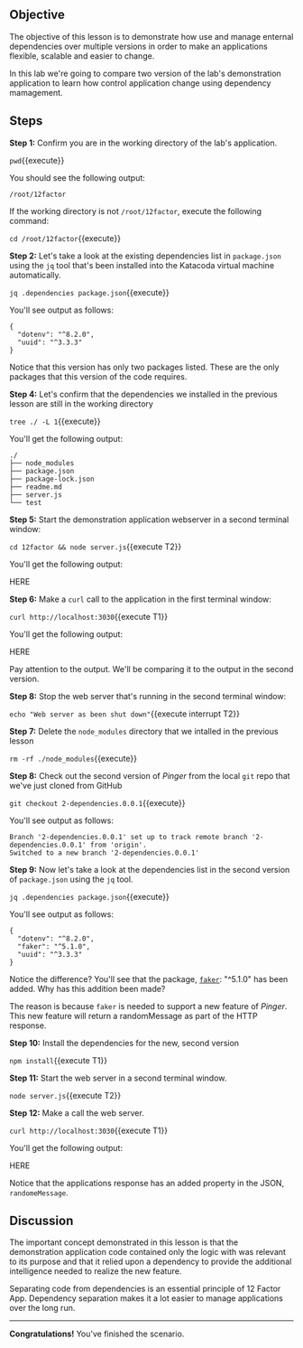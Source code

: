 ## Objective
The objective of this lesson is to demonstrate how use and manage enternal dependencies over multiple versions in order to make an applications flexible, scalable and easier to change.

In this lab we're going to compare two version of the lab's demonstration application to learn how control application change using dependency mamagement.


## Steps

**Step 1:** Confirm you are in the working directory of the lab's application.

`pwd`{{execute}}

You should see the following output:

`/root/12factor`

If the working directory is not `/root/12factor`, execute the following command:

`cd /root/12factor`{{execute}}

**Step 2:** Let's take a look at the existing dependencies list in `package.json` using the `jq` tool that's been installed into the Katacoda virtual machine automatically.

`jq .dependencies package.json`{{execute}}

You'll see output as follows:

```
{
  "dotenv": "^8.2.0",
  "uuid": "^3.3.3"
}
```

Notice that this version has only two packages listed. These are the only packages that this version of the code requires.

**Step 4:** Let's confirm that the dependencies we installed in the previous lesson are still in the working directory

`tree ./ -L 1`{{execute}}

You'll get the following output:

```
./
├── node_modules
├── package.json
├── package-lock.json
├── readme.md
├── server.js
└── test

```

**Step 5:** Start the demonstration application webserver in a second terminal window:

`cd 12factor && node server.js`{{execute T2}}

You'll get the following output:

HERE

**Step 6:** Make a `curl` call to the application in the first terminal window:

`curl http://localhost:3030`{{execute T1}}

You'll get the following output:

HERE

Pay attention to the output. We'll be comparing it to the output in the second version.

**Step 8:** Stop the web server that's running in the second terminal window:

`echo "Web server as been shut down"`{{execute interrupt T2}}

**Step 7:** Delete the `node_modules` directory that we intalled in the previous lesson

`rm -rf ./node_modules`{{execute}}

**Step 8:** Check out the second version of *Pinger* from the local `git` repo that we've just cloned from GitHub

`git checkout 2-dependencies.0.0.1`{{execute}}

You'll see output as follows:

```
Branch '2-dependencies.0.0.1' set up to track remote branch '2-dependencies.0.0.1' from 'origin'.
Switched to a new branch '2-dependencies.0.0.1'

```

**Step 9:** Now let's take a look at the dependencies list in the second version of `package.json` using the `jq` tool.

`jq .dependencies package.json`{{execute}}

You'll see output as follows:

```
{
  "dotenv": "^8.2.0",
  "faker": "^5.1.0",
  "uuid": "^3.3.3"
}
```

Notice the difference? You'll see that the package, [`faker`](https://www.npmjs.com/package/faker): "^5.1.0" has been added. Why has this addition been made?

The reason is because `faker` is needed to support a new feature of *Pinger*. This new feature will return a randomMessage as part of the HTTP response.

**Step 10:** Install the dependencies for the new, second version

`npm install`{{execute T1}}

**Step 11:** Start the web server in a second terminal window.

`node server.js`{{execute T2}}

**Step 12:** Make a call the web server.

`curl http://localhost:3030`{{execute T1}}

You'll get the following output:

HERE

Notice that the applications response has an added property in the JSON, `randomeMessage`.

## Discussion

The important concept demonstrated in this lesson is that the demonstration application code contained only the logic with was relevant to its purpose and that it relied upon a dependency to provide the additional intelligence needed to realize the new feature.

Separating code from dependencies is an essential principle of 12 Factor App. Dependency separation makes it a lot easier to manage applications over the long run.

---

**Congratulations!** You've finished the scenario.